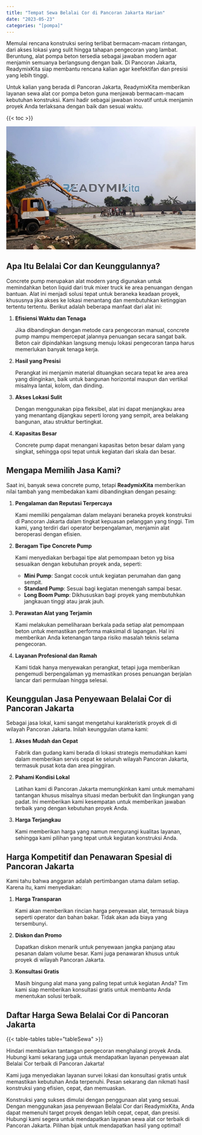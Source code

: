 ```yaml
---
title: "Tempat Sewa Belalai Cor di Pancoran Jakarta Harian"
date: "2023-05-23"
categories: "[pompa]"
---
```


Memulai rencana konstruksi sering terlibat bermacam-macam rintangan, dari akses lokasi yang sulit hingga tahapan pengecoran yang lambat. Beruntung, alat pompa beton tersedia sebagai jawaban modern agar menjamin semuanya berlangsung dengan baik. Di Pancoran Jakarta, ReadymixKita siap membantu rencana kalian agar keefektifan dan presisi yang lebih tinggi.

Untuk kalian yang berada di Pancoran Jakarta, ReadymixKita memberikan layanan sewa alat cor pompa beton guna menjawab bermacam-macam kebutuhan konstruksi. Kami hadir sebagai jawaban inovatif untuk menjamin proyek Anda terlaksana dengan baik dan sesuai waktu.

{{< toc >}}

![Tempat Sewa Belalai Cor di Pancoran Jakarta Harian](/images/pompa/sewa-pompa-09.jpg)

## Apa Itu Belalai Cor dan Keunggulannya?

Concrete pump merupakan alat modern yang digunakan untuk memindahkan beton liquid dari truk mixer truck ke area penuangan dengan bantuan. Alat ini menjadi solusi tepat untuk beraneka keadaan proyek, khususnya jika akses ke lokasi menantang dan membutuhkan ketinggian tertentu tertentu. Berikut adalah beberapa manfaat dari alat ini:

1. **Efisiensi Waktu dan Tenaga**

   Jika dibandingkan dengan metode cara pengecoran manual, concrete pump mampu mempercepat jalannya penuangan secara sangat baik. Beton cair dipindahkan langsung menuju lokasi pengecoran tanpa harus memerlukan banyak tenaga kerja.

2. **Hasil yang Presisi**

   Perangkat ini menjamin material dituangkan secara tepat ke area area yang diinginkan, baik untuk bangunan horizontal maupun dan vertikal misalnya lantai, kolom, dan dinding.

3. **Akses Lokasi Sulit**

   Dengan menggunakan pipa fleksibel, alat ini dapat menjangkau area yang menantang dijangkau seperti lorong yang sempit, area belakang bangunan, atau struktur bertingkat.

4. **Kapasitas Besar**

   Concrete pump dapat menangani kapasitas beton besar dalam yang singkat, sehingga opsi tepat untuk kegiatan dari skala dan besar.

## Mengapa Memilih Jasa Kami?

Saat ini, banyak sewa concrete pump, tetapi **ReadymixKita** memberikan nilai tambah yang membedakan kami dibandingkan dengan pesaing:

1. **Pengalaman dan Reputasi Terpercaya**

   Kami memiliki pengalaman dalam melayani beraneka proyek konstruksi di Pancoran Jakarta dalam tingkat kepuasan pelanggan yang tinggi. Tim kami, yang terdiri dari operator berpengalaman, menjamin alat beroperasi dengan efisien.

2. **Beragam Tipe Concrete Pump**

   Kami menyediakan berbagai tipe alat pemompaan beton yg bisa sesuaikan dengan kebutuhan proyek anda, seperti:
   - **Mini Pump**: Sangat cocok untuk kegiatan perumahan dan gang sempit.
   - **Standard Pump**: Sesuai bagi kegiatan menengah sampai besar.
   - **Long Boom Pump**: Dikhususkan bagi proyek yang membutuhkan jangkauan tinggi atau jarak jauh.

3. **Perawatan Alat yang Terjamin**

   Kami melakukan pemeliharaan berkala pada setiap alat pemompaan beton untuk memastikan performa maksimal di lapangan. Hal ini memberikan Anda ketenangan tanpa risiko masalah teknis selama pengecoran.

4. **Layanan Profesional dan Ramah**

   Kami tidak hanya menyewakan perangkat, tetapi juga memberikan pengemudi berpengalaman yg memastikan proses penuangan berjalan lancar dari permulaan hingga selesai.

## Keunggulan Jasa Penyewaan Belalai Cor di Pancoran Jakarta

Sebagai jasa lokal, kami sangat mengetahui karakteristik proyek di di wilayah Pancoran Jakarta. Inilah keunggulan utama kami:

1. **Akses Mudah dan Cepat**

   Fabrik dan gudang kami berada di lokasi strategis memudahkan kami dalam memberikan servis cepat ke seluruh wilayah Pancoran Jakarta, termasuk pusat kota dan area pinggiran.

2. **Pahami Kondisi Lokal**

   Latihan kami di Pancoran Jakarta memungkinkan kami untuk memahami tantangan khusus misalnya situasi medan berbukit dan lingkungan yang padat. Ini memberikan kami kesempatan untuk memberikan jawaban terbaik yang dengan kebutuhan proyek Anda.

3. **Harga Terjangkau**

   Kami memberikan harga yang namun mengurangi kualitas layanan, sehingga kami pilihan yang tepat untuk kegiatan konstruksi Anda.

## Harga Kompetitif dan Penawaran Spesial di Pancoran Jakarta

Kami tahu bahwa anggaran adalah pertimbangan utama dalam setiap. Karena itu, kami menyediakan:

1. **Harga Transparan**

   Kami akan memberikan rincian harga penyewaan alat, termasuk biaya seperti operator dan bahan bakar. Tidak akan ada biaya yang tersembunyi.

2. **Diskon dan Promo**

   Dapatkan diskon menarik untuk penyewaan jangka panjang atau pesanan dalam volume besar. Kami juga penawaran khusus untuk proyek di wilayah Pancoran Jakarta.

3. **Konsultasi Gratis**

   Masih bingung alat mana yang paling tepat untuk kegiatan Anda? Tim kami siap memberikan konsultasi gratis untuk membantu Anda menentukan solusi terbaik.

## Daftar Harga Sewa Belalai Cor di Pancoran Jakarta

{{< table-tables table="tableSewa" >}}

Hindari membiarkan tantangan pengecoran menghalangi proyek Anda. Hubungi kami sekarang juga untuk mendapatkan layanan penyewaan alat Belalai Cor terbaik di Pancoran Jakarta!

Kami juga menyediakan layanan survei lokasi dan konsultasi gratis untuk memastikan kebutuhan Anda terpenuhi. Pesan sekarang dan nikmati hasil konstruksi yang efisien, cepat, dan memuaskan.

Konstruksi yang sukses dimulai dengan penggunaan alat yang sesuai. Dengan menggunakan jasa penyewaan Belalai Cor dari ReadymixKita, Anda dapat memenuhi target proyek dengan lebih cepat, cepat, dan presisi. Hubungi kami segera untuk mendapatkan layanan sewa alat cor terbaik di Pancoran Jakarta. Pilihan bijak untuk mendapatkan hasil yang optimal!